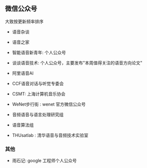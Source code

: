 
## 微信公众号

大致按更新频率排序

- 语音杂谈
- 语音之家
- 智能语音新青年: 个人公众号
- 谈谈语音技术: 个人公众号，主要发布"本周值得关注的语音方向论文"
- 阿里语音AI
- CCF语音对话与听觉专委会
- CSMT: 上海计算机音乐协会
- WeNet步行街 : wenet 官方微信公众号
- 音频语音与语言处理研究组
- 语音算法组

- THUsatlab : 清华语音与音频技术实验室

### 其他
- 雨石记: google 工程师个人公众号